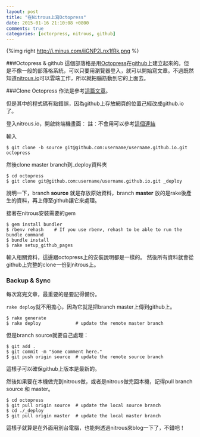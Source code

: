 ```yaml
---
layout: post
title: "在Nitrous上寫Octopress"
date: 2015-01-16 21:10:08 +0800
comments: true
categories: [octorpress, nitrous, github]
---
```


{%img right http://i.minus.com/iiGNP2Lnx1fRk.png %}

###Octopress & github
這個部落格是用[Octopress][]在[github][]上建立起來的。但是不像一般的部落格系統，可以只要用瀏覽器登入，就可以開始寫文章。不過既然知道[nitrous.io][]可以雲端工作，所以就把腦筋動到它的上面去。

[Octopress]: octopress.rog
[github]: github.com
[nitrous.io]: nitrous.io

###Clone Octopress
作法是參考[這篇文章](http://blog.zerosharp.com/clone-your-octopress-to-blog-from-two-places/)。

但是其中的程式碼有點錯誤，因為github上存放網頁的位置己經改成github.io了。

<!--more-->

登入nitrous.io，開啟終端機畫面：
註：不會用可以參考[這個連結](http://www.tomohung.com/blog/2015/01/11/nitroukai-fa-huan-jing/)

輸入
```
$ git clone -b source git@github.com:username/username.github.io.git octopress
```
 
然後clone master branch到_deploy資料夾

```
$ cd octopress
$ git clone git@github.com:username/username.github.io.git _deploy 
```

說明一下，branch **source** 就是存放原始資料，branch **master** 放的是rake後產生的資料，再上傳至github讓它來處理。

接著在nitrous安裝需要的gem
```
$ gem install bundler
$ rbenv rehash    # If you use rbenv, rehash to be able to run the bundle command
$ bundle install
$ rake setup_github_pages
```
輸入相關資料，這邊跟octopress上的安裝說明都是一樣的。
然後所有資料就會從github上完整的clone一份到nitrous上。

### Backup & Sync

每次寫完文章，最重要的是要記得備份。

`rake deploy`就不用擔心，因為它就是把branch master上傳到github上。
```
$ rake generate
$ rake deploy             # update the remote master branch
```

但是branch source就要自己處理：
```
$ git add .
$ git commit -m "Some comment here." 
$ git push origin source  # update the remote source branch 
```
這樣子可以確保github上版本是最新的。

然後如果要在本機做完到nitrous做，或者是nitrous做完回本機，記得pull branch source 和 master。

```
$ cd octopress
$ git pull origin source  # update the local source branch
$ cd ./_deploy
$ git pull origin master  # update the local master branch
```

這樣子就算是在外面用別台電腦，也能夠透過nitrous來blog一下了，不錯吧！